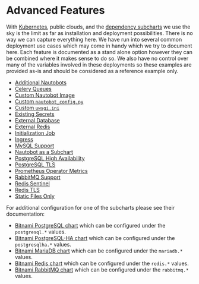 # Advanced Features

With [Kubernetes](https://kubernetes.io/), public clouds, and the [dependency subcharts](../installation/dependencies) we use the sky is the limit as far as installation and deployment possibilities.  There is no way we can capture everything here.  We have run into several common deployment use cases which may come in handy which we try to document here.  Each feature is documented as a stand alone option however they can be combined where it makes sense to do so.  We also have no control over many of the variables involved in these deployments so these examples are provided as-is and should be considered as a reference example only.

* [Additional Nautobots](additional-nautobots/)
* [Celery Queues](celery-queues/)
* [Custom Nautobot Image](custom-image/)
* [Custom `nautobot_config.py`](custom-nautobot-config/)
* [Custom `uwsgi.ini`](custom-uwsgi/)
* [Existing Secrets](existing-secrets/)
* [External Database](external-database/)
* [External Redis](external-redis/)
* [Initialization Job](init-hook/)
* [Ingress](ingress/)
* [MySQL Support](mysql/)
* [Nautobot as a Subchart](nautobot-as-subchart/)
* [PostgreSQL High Availability](postgresql-ha/)
* [PostgreSQL TLS](postgresql-tls/)
* [Prometheus Operator Metrics](prometheus-metrics/)
* [RabbitMQ Support](rabbitmq/)
* [Redis Sentinel](redis-sentinel/)
* [Redis TLS](redis-tls/)
* [Static Files Only](static-only/)

For additional configuration for one of the subcharts please see their documentation:

* [Bitnami PostgreSQL chart](https://github.com/bitnami/charts/tree/master/bitnami/postgresql) which can be configured under the `postgresql.*` values.
* [Bitnami PostgreSQL-HA chart](https://github.com/bitnami/charts/tree/main/bitnami/postgresql-ha) which can be configured under the `postgresqlha.*` values.
* [Bitnami MariaDB chart](https://github.com/bitnami/charts/tree/main/bitnami/mariadb) which can be configured under the `mariadb.*` values.
* [Bitnami Redis chart](https://github.com/bitnami/charts/tree/master/bitnami/redis) which can be configured under the `redis.*` values.
* [Bitnami RabbitMQ chart](https://github.com/bitnami/charts/tree/main/bitnami/rabbitmq) which can be configured under the `rabbitmq.*` values.
